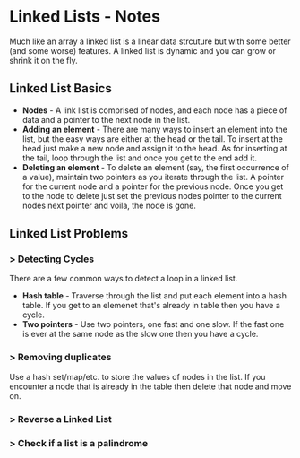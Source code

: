# Linked Lists - Notes

Much like an array a linked list is a linear data strcuture but with some better (and some worse) features. A linked list is dynamic and you can grow or shrink it on the fly.

## Linked List Basics

* **Nodes** - A link list is comprised of nodes, and each node has a piece of data and a pointer to the next node in the list.
* **Adding an element** - There are many ways to insert an element into the list, but the easy ways are either at the head or the tail. To insert at the head just make a new node and assign it to the head. As for inserting at the tail, loop through the list and once you get to the end add it.
* **Deleting an element** - To delete an element (say, the first occurrence of a value), maintain two pointers as you iterate through the list. A pointer for the current node and a pointer for the previous node. Once you get to the node to delete just set the previous nodes pointer to the current nodes next pointer and voila, the node is gone.

## Linked List Problems

### > Detecting Cycles

There are a few common ways to detect a loop in a linked list.

- **Hash table** - Traverse through the list and put each element into a hash table. If you get to an elemenet that's already in table then you have a cycle.
- **Two pointers** - Use two pointers, one fast and one slow. If the fast one is ever at the same node as the slow one then you have a cycle.

### > Removing duplicates

Use a hash set/map/etc. to store the values of nodes in the list. If you encounter a node that is already in the table then delete that node and move on.

### > Reverse a Linked List

### > Check if a list is a palindrome